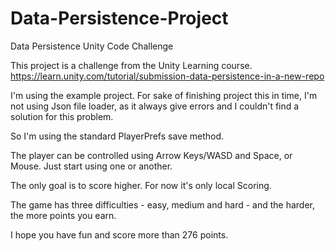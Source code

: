# Data-Persistence-Project
Data Persistence Unity Code Challenge

This project is a challenge from the Unity Learning course. 
https://learn.unity.com/tutorial/submission-data-persistence-in-a-new-repo

I'm using the example project.
For sake of finishing project this in time, I'm not using Json file loader, as it always give errors and I couldn't find a solution for this problem.

So I'm using the standard PlayerPrefs save method.

The player can be controlled using Arrow Keys/WASD and Space, or Mouse. Just start using one or another.

The only goal is to score higher. For now it's only local Scoring.

The game has three difficulties - easy, medium and hard - and the harder, the more points you earn.

I hope you have fun and score more than 276 points.
